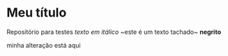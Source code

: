 # Meu título
Repositório para testes
_texto em itálico_
<este comentario nao pode ter acentos>
~este é um texto tachado~
**negrito**

minha alteração está aqui
